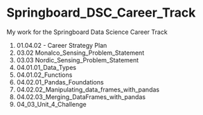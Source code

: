 # Springboard_DSC_Career_Track

My work for the Springboard Data Science Career Track

<ol><li>01.04.02 - Career Strategy Plan</li>
<li>03.02 Monalco_Sensing_Problem_Statement</li>
<li>03.03 Nordic_Sensing_Problem_Statement</li>
<li>04.01.01_Data_Types</li>
<li>04.01.02_Functions</li>
<li>04.02.01_Pandas_Foundations</li>
<li>04.02.02_Manipulating_data_frames_with_pandas</li>
<li>04.02.03_Merging_DataFrames_with_pandas</li>
<li>04_03_Unit_4_Challenge</li></ol>

